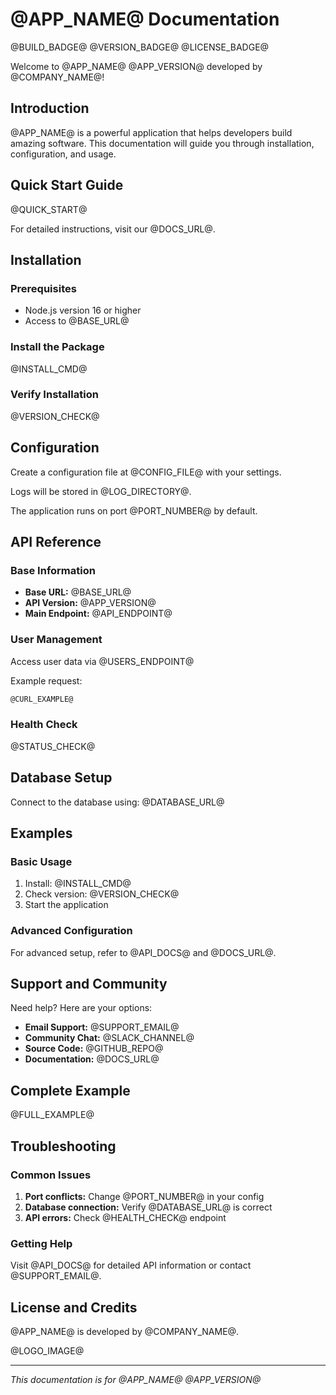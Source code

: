 # @APP_NAME@ Documentation

@BUILD_BADGE@ @VERSION_BADGE@ @LICENSE_BADGE@

Welcome to @APP_NAME@ @APP_VERSION@ developed by @COMPANY_NAME@!

## Introduction

@APP_NAME@ is a powerful application that helps developers build amazing software. This documentation will guide you through installation, configuration, and usage.

## Quick Start Guide

@QUICK_START@

For detailed instructions, visit our @DOCS_URL@.

## Installation

### Prerequisites

- Node.js version 16 or higher
- Access to @BASE_URL@

### Install the Package

@INSTALL_CMD@

### Verify Installation

@VERSION_CHECK@

## Configuration

Create a configuration file at @CONFIG_FILE@ with your settings.

Logs will be stored in @LOG_DIRECTORY@.

The application runs on port @PORT_NUMBER@ by default.

## API Reference

### Base Information

- **Base URL:** @BASE_URL@
- **API Version:** @APP_VERSION@
- **Main Endpoint:** @API_ENDPOINT@

### User Management

Access user data via @USERS_ENDPOINT@

Example request:
```bash
@CURL_EXAMPLE@
```

### Health Check

@STATUS_CHECK@

## Database Setup

Connect to the database using: @DATABASE_URL@

## Examples

### Basic Usage

1. Install: @INSTALL_CMD@
2. Check version: @VERSION_CHECK@
3. Start the application

### Advanced Configuration

For advanced setup, refer to @API_DOCS@ and @DOCS_URL@.

## Support and Community

Need help? Here are your options:

- **Email Support:** @SUPPORT_EMAIL@
- **Community Chat:** @SLACK_CHANNEL@
- **Source Code:** @GITHUB_REPO@
- **Documentation:** @DOCS_URL@

## Complete Example

@FULL_EXAMPLE@

## Troubleshooting

### Common Issues

1. **Port conflicts:** Change @PORT_NUMBER@ in your config
2. **Database connection:** Verify @DATABASE_URL@ is correct
3. **API errors:** Check @HEALTH_CHECK@ endpoint

### Getting Help

Visit @API_DOCS@ for detailed API information or contact @SUPPORT_EMAIL@.

## License and Credits

@APP_NAME@ is developed by @COMPANY_NAME@.

@LOGO_IMAGE@

---

*This documentation is for @APP_NAME@ @APP_VERSION@*